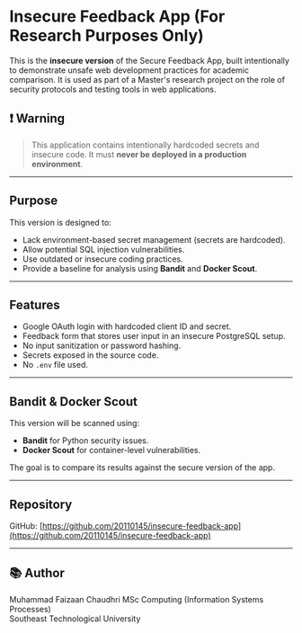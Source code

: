 # Insecure Feedback App (For Research Purposes Only)

This is the **insecure version** of the Secure Feedback App, built intentionally to demonstrate unsafe web development practices for academic comparison. It is used as part of a Master's research project on the role of security protocols and testing tools in web applications.

## ❗ Warning
> This application contains intentionally hardcoded secrets and insecure code. It must **never be deployed in a production environment**.

---

##  Purpose

This version is designed to:
- Lack environment-based secret management (secrets are hardcoded).
- Allow potential SQL injection vulnerabilities.
- Use outdated or insecure coding practices.
- Provide a baseline for analysis using **Bandit** and **Docker Scout**.

---

##  Features

- Google OAuth login with hardcoded client ID and secret.
- Feedback form that stores user input in an insecure PostgreSQL setup.
- No input sanitization or password hashing.
- Secrets exposed in the source code.
- No `.env` file used.

---

##  Bandit &  Docker Scout

This version will be scanned using:
- **Bandit** for Python security issues.
- **Docker Scout** for container-level vulnerabilities.

The goal is to compare its results against the secure version of the app.

---

##  Repository

GitHub: [https://github.com/20110145/insecure-feedback-app](https://github.com/20110145/insecure-feedback-app)

---

## 📚 Author

Muhammad Faizaan  Chaudhri
MSc Computing (Information Systems Processes)  
Southeast Technological University  
